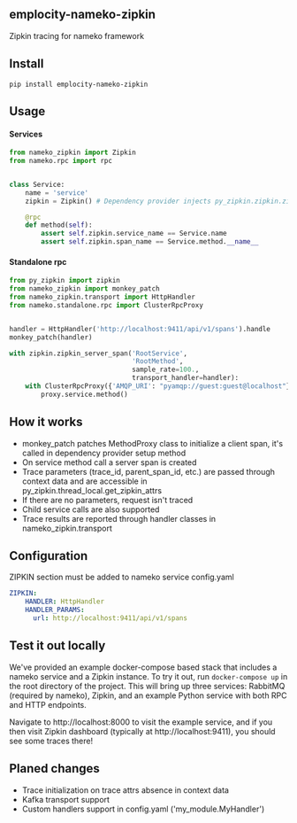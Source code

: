 emplocity-nameko-zipkin
-------------

Zipkin tracing for nameko framework

Install
-------

```
pip install emplocity-nameko-zipkin
```

Usage
-----

#### Services

```python
from nameko_zipkin import Zipkin
from nameko.rpc import rpc


class Service:
    name = 'service'
    zipkin = Zipkin() # Dependency provider injects py_zipkin.zipkin.zipkin_span object

    @rpc
    def method(self):
        assert self.zipkin.service_name == Service.name
        assert self.zipkin.span_name == Service.method.__name__
```

#### Standalone rpc

```python
from py_zipkin import zipkin
from nameko_zipkin import monkey_patch
from nameko_zipkin.transport import HttpHandler
from nameko.standalone.rpc import ClusterRpcProxy


handler = HttpHandler('http://localhost:9411/api/v1/spans').handle
monkey_patch(handler)

with zipkin.zipkin_server_span('RootService',
                               'RootMethod',
                               sample_rate=100.,
                               transport_handler=handler):
    with ClusterRpcProxy({'AMQP_URI': "pyamqp://guest:guest@localhost"}) as proxy:
        proxy.service.method()
```

How it works
------------

* monkey_patch patches MethodProxy class to initialize a client span, it's called in dependency provider setup method
* On service method call a server span is created
* Trace parameters (trace_id, parent_span_id, etc.) are passed through context data and are accessible in py_zipkin.thread_local.get_zipkin_attrs
* If there are no parameters, request isn't traced
* Child service calls are also supported
* Trace results are reported through handler classes in nameko_zipkin.transport


Configuration
-------------

ZIPKIN section must be added to nameko service config.yaml

```yaml
ZIPKIN:
    HANDLER: HttpHandler
    HANDLER_PARAMS:
      url: http://localhost:9411/api/v1/spans
```

Test it out locally
-------------------

We've provided an example docker-compose based stack that includes a nameko
service and a Zipkin instance. To try it out, run `docker-compose up` in the
root directory of the project. This will bring up three services: RabbitMQ
(required by nameko), Zipkin, and an example Python service with both RPC
and HTTP endpoints.

Navigate to http://localhost:8000 to visit the example service, and if
you then visit Zipkin dashboard (typically at http://localhost:9411),
you should see some traces there!

Planed changes
--------------

* Trace initialization on trace attrs absence in context data
* Kafka transport support
* Custom handlers support in config.yaml ('my_module.MyHandler')
